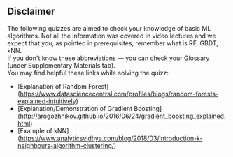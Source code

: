 ## Disclaimer 
The following quizzes are aimed to check your knowledge of basic ML algorithms. Not all the information was covered in video lectures and we expect that you, 
as pointed in prerequisites, remember what is RF, GBDT, kNN.  
If you don't know these abbreviations — you can check your Glossary (under Supplementary Materials tab).  
You may find helpful these links while solving the quizz:
- [Explanation of Random Forest] (https://www.datasciencecentral.com/profiles/blogs/random-forests-explained-intuitively)  
- [Explanation/Demonstration of Gradient Boosting] (http://arogozhnikov.github.io/2016/06/24/gradient_boosting_explained.html)  
- [Example of kNN] (https://www.analyticsvidhya.com/blog/2018/03/introduction-k-neighbours-algorithm-clustering/)
